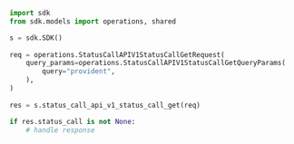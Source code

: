 <!-- Start SDK Example Usage -->
```python
import sdk
from sdk.models import operations, shared

s = sdk.SDK()
    
req = operations.StatusCallAPIV1StatusCallGetRequest(
    query_params=operations.StatusCallAPIV1StatusCallGetQueryParams(
        query="provident",
    ),
)
    
res = s.status_call_api_v1_status_call_get(req)

if res.status_call is not None:
    # handle response
```
<!-- End SDK Example Usage -->